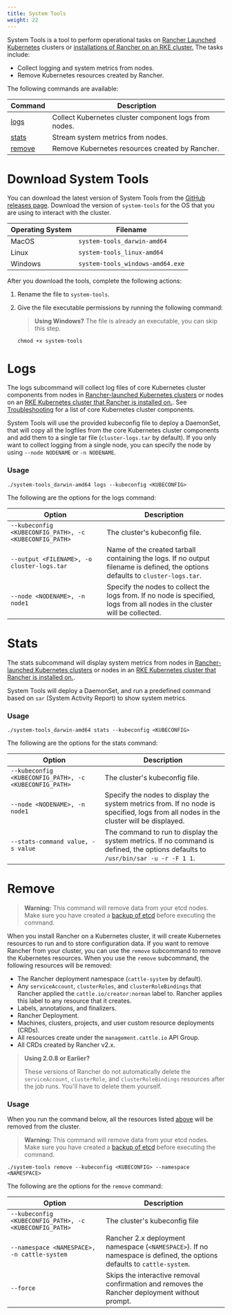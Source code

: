 ```yaml
---
title: System Tools
weight: 22
---
```


System Tools is a tool to perform operational tasks on [Rancher Launched Kubernetes](https://rancher.com/docs/rancher/v2.6/en/cluster-provisioning/rke-clusters/) clusters or [installations of Rancher on an RKE cluster.](https://rancher.com/docs/rancher/v2.6/en/installation/install-rancher-on-k8s/) The tasks include:

* Collect logging and system metrics from nodes.
* Remove Kubernetes resources created by Rancher.

The following commands are available:

| Command | Description
|---|---
| [logs](#logs) | Collect Kubernetes cluster component logs from nodes.
| [stats](#stats) | Stream system metrics from nodes.
| [remove](#remove) | Remove Kubernetes resources created by Rancher.

# Download System Tools

You can download the latest version of System Tools from the [GitHub releases page](https://github.com/rancher/system-tools/releases/latest). Download the version of `system-tools` for the OS that you are using to interact with the cluster.

Operating System | Filename
-----------------|-----
MacOS            | `system-tools_darwin-amd64`
Linux            | `system-tools_linux-amd64`
Windows          | `system-tools_windows-amd64.exe`

After you download the tools, complete the following actions:

1. Rename the file to `system-tools`.

1. Give the file executable permissions by running the following command:

    > **Using Windows?**
    The file is already an executable, you can skip this step.

    ```
    chmod +x system-tools
    ```

# Logs

The logs subcommand will collect log files of core Kubernetes cluster components from nodes in [Rancher-launched Kubernetes clusters](https://rancher.com/docs/rancher/v2.6/en/cluster-provisioning/rke-clusters/) or nodes on an [RKE Kubernetes cluster that Rancher is installed on.](https://rancher.com/docs/rancher/v2.6/en/installation/install-rancher-on-k8s/). See [Troubleshooting](https://rancher.com/docs/rancher/v2.6/en/troubleshooting/) for a list of core Kubernetes cluster components.

System Tools will use the provided kubeconfig file to deploy a DaemonSet, that will copy all the logfiles from the core Kubernetes cluster components and add them to a single tar file (`cluster-logs.tar` by default). If you only want to collect logging from a single node, you can specify the node by using `--node NODENAME` or `-n NODENAME`.

### Usage

```
./system-tools_darwin-amd64 logs --kubeconfig <KUBECONFIG>
```

The following are the options for the logs command:

| Option                                                 | Description
| ------------------------------------------------------ | ------------------------------------------------------
| `--kubeconfig <KUBECONFIG_PATH>, -c <KUBECONFIG_PATH>` | The cluster's kubeconfig file.
| `--output <FILENAME>, -o cluster-logs.tar`             | Name of the created tarball containing the logs. If no output filename is defined, the options defaults to `cluster-logs.tar`.
| `--node <NODENAME>, -n node1`                         | Specify the nodes to collect the logs from. If no node is specified, logs from all nodes in the cluster will be collected.

# Stats

The stats subcommand will display system metrics from nodes in [Rancher-launched Kubernetes clusters](https://rancher.com/docs/rancher/v2.6/en/cluster-provisioning/rke-clusters/) or nodes in an [RKE Kubernetes cluster that Rancher is installed on.](https://rancher.com/docs/rancher/v2.6/en/installation/install-rancher-on-k8s/).

System Tools will deploy a DaemonSet, and run a predefined command based on `sar` (System Activity Report) to show system metrics.

### Usage

```
./system-tools_darwin-amd64 stats --kubeconfig <KUBECONFIG>
```

The following are the options for the stats command:

| Option                                                 | Description
| ------------------------------------------------------ | ------------------------------
| `--kubeconfig <KUBECONFIG_PATH>, -c <KUBECONFIG_PATH>` | The cluster's kubeconfig file.
| `--node <NODENAME>, -n node1`                          | Specify the nodes to display the system metrics from. If no node is specified, logs from all nodes in the cluster will be displayed.
| `--stats-command value, -s value`                      | The command to run to display the system metrics. If no command is defined, the options defaults to `/usr/bin/sar -u -r -F 1 1`.

# Remove

>**Warning:** This command will remove data from your etcd nodes. Make sure you have created a [backup of etcd](https://rancher.com/docs/rancher/v2.6/en/backups/back-up-rancher) before executing the command.

When you install Rancher on a Kubernetes cluster, it will create Kubernetes resources to run and to store configuration data. If you want to remove Rancher from your cluster, you can use the `remove` subcommand to remove the Kubernetes resources. When you use the `remove` subcommand, the following resources will be removed:

- The Rancher deployment namespace (`cattle-system` by default).
- Any `serviceAccount`, `clusterRoles`, and `clusterRoleBindings` that Rancher applied the `cattle.io/creator:norman` label to. Rancher applies this label to any resource that it creates.
- Labels, annotations, and finalizers.
- Rancher Deployment.
- Machines, clusters, projects, and user custom resource deployments (CRDs).
- All resources create under the `management.cattle.io` API Group.
- All CRDs created by Rancher v2.x.

>**Using 2.0.8 or Earlier?**
>
>These versions of Rancher do not automatically delete the `serviceAccount`, `clusterRole`, and `clusterRoleBindings` resources after the job runs. You'll have to delete them yourself.

### Usage

When you run the command below, all the resources listed [above](#remove) will be removed from the cluster.

>**Warning:** This command will remove data from your etcd nodes. Make sure you have created a [backup of etcd](https://rancher.com/docs/rancher/v2.6/en/backups/back-up-rancher) before executing the command.

```
./system-tools remove --kubeconfig <KUBECONFIG> --namespace <NAMESPACE>
```

The following are the options for the `remove` command:

| Option                                         | Description
| ---------------------------------------------- | ------------
| `--kubeconfig <KUBECONFIG_PATH>, -c <KUBECONFIG_PATH>` | The cluster's kubeconfig file
| `--namespace <NAMESPACE>, -n cattle-system`    | Rancher 2.x deployment namespace (`<NAMESPACE>`). If no namespace is defined, the options defaults to `cattle-system`.
| `--force`                                      | Skips the interactive removal confirmation and removes the Rancher deployment without prompt.
